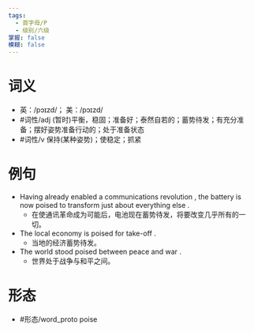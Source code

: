 ```yaml
---
tags:
  - 首字母/P
  - 级别/六级
掌握: false
模糊: false
---
```

# 词义
- 英：/pɔɪzd/； 美：/pɔɪzd/
- #词性/adj  (暂时)平衡，稳固；准备好；泰然自若的；蓄势待发；有充分准备；摆好姿势准备行动的；处于准备状态
- #词性/v  保持(某种姿势)；使稳定；抓紧
# 例句
- Having already enabled a communications revolution , the battery is now poised to transform just about everything else .
	- 在使通讯革命成为可能后，电池现在蓄势待发，将要改变几乎所有的一切。
- The local economy is poised for take-off .
	- 当地的经济蓄势待发。
- The world stood poised between peace and war .
	- 世界处于战争与和平之间。
# 形态
- #形态/word_proto poise
